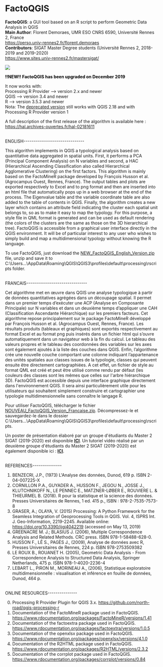 # FactoQGIS
<strong>FactoQGIS</strong>: a GUI tool based on an R script to perform Geometric Data Analysis in QGIS
</br> <strong>Main Author</strong>: Florent Demoraes, UMR ESO CNRS 6590, Université Rennes 2, France
</br> https://perso.univ-rennes2.fr/florent.demoraes
</br> <strong>Contributors</strong>: SIGAT Master Degree students (Université Rennes 2, 2018-2019 and 2019-2020) 
</br> https://www.sites.univ-rennes2.fr/mastersigat/


<p><a target="_blank" rel="noopener noreferrer" href="https://github.com/Florent-Demoraes/FactoQGIS/blob/master/FactoQGIS_Diagram.png"><img src="https://github.com/Florent-Demoraes/FactoQGIS/raw/master/FactoQGIS_Diagram.png" style="max-width:200%;"></a></p>

<p class="MsoNormal"><b style="mso-bidi-font-weight:normal"><span style="color:black">!!NEW!! FactoQGIS has been upgraded on December 2019 <o:p></o:p></span></b></p>
It now works with:
</br> Processing R Provider --> version 2.x and newer 
</br> QGIS --> version 3.4 and newer
</br> R --> version 3.5.3 and newer
</br> Nota: The <a href="https://github.com/ESO-Rennes/FactoQGIS/raw/master/DEPRECATED_FactoQGIS_Version.zip" target="_new" rel="noopener">deprecated version</a> still works with QGIS 2.18 and with Processing R Provider version 1

A full description of the first release of the algorithm is available here : https://hal.archives-ouvertes.fr/hal-02181611

</br> ENGLISH------------------------------- 

This algorithm implements in QGIS a typological analysis based on quantitative data aggregated in spatial units. First, it performs a PCA (Principal Component Analysis) on N variables and second, a HAC (Hierarchical Ascending Classification also called Hierarchical Agglomerative Clustering) on the first factors. This algorithm is mainly based on the FactoMineR package developed by François Husson et al. (Agrocampus Ouest, Rennes, France). The output tables and plots are exported respectively to Excel and to png format and then are inserted into an html file that automatically pops up in a web browser at the end of the process. The Eigenvalue table and the variable coordinate table are also added to the table of contents in QGIS. Finally, the algorithm creates a new layer which contains an attribute field indicating the cluster each spatial unit belongs to, so as to make it easy to map the typology. For this purpose, a style file in QML format is generated and can be used as default rendering (the colors of the clusters are the same as those on the 3D hierarchical tree). FactoQGIS is accessible from a graphical user interface directly in the QGIS environment. It will be of particular interest to any user who wishes to simply build and map a multidimensional typology without knowing the R language. 

To use FactoQGIS, just download the <a href="https://github.com/ESO-Rennes/FactoQGIS/raw/master/NEW_FactoQGIS_English_Version.zip" target="_new" rel="noopener">NEW_FactoQGIS_English_Version.zip</a> file, unzip and save it to C:\Users\...\AppData\Roaming\QGIS\QGIS3\profiles\default\processing\rscripts folder.


</br> FRANCAIS------------------------------- 

Cet algorithme met en œuvre dans QGIS une analyse typologique à partir de données quantitatives agrégées dans un découpage spatial. Il permet dans un premier temps d’exécuter une ACP (Analyse en Composante Principale) sur N variables et dans un deuxième temps d’appliquer une CAH (Classification Ascendante Hiérarchique) sur les premiers facteurs. Cet algorithme repose principalement sur le package FactoMineR développé par François Husson et al. (Agrocampus Ouest, Rennes, France). Les résultats produits (tableaux et graphiques) sont exportés respectivement au format Excel et au format png puis insérés dans un fichier html qui s’ouvre automatiquement dans un navigateur web à la fin du calcul. Le tableau des valeurs propres et le tableau des coordonnées des variables sur les axes sont également ajoutés à la liste des couches dans QGIS. Enfin, l’algorithme crée une nouvelle couche comportant une colonne indiquant l’appartenance des unités spatiales aux classes issues de la typologie, classes qui peuvent ensuite être directement cartographiées. A cet effet, un fichier de style au format QML est créé et peut être utilisé comme rendu par défaut (les couleurs des classes sont les mêmes que celles sur l'arbre hiérarchique 3D). FactoQGIS est accessible depuis une interface graphique directement dans l'environnement QGIS. Il sera ainsi particulièrement utile pour les utilisateurs qui souhaitent simplement construire et cartographier une typologie multidimensionnelle sans connaître le langage R. 

Pour utiliser FactoQGIS, télécharger le fichier <a href="https://github.com/ESO-Rennes/FactoQGIS/raw/master/NOUVEAU_FactoQGIS_Version_Francaise.zip" target="_new" rel="noopener">NOUVEAU_FactoQGIS_Version_Francaise.zip</a>. Décompressez-le et sauvegardez-le dans le dossier C:\Users\...\AppData\Roaming\QGIS\QGIS3\profiles\default\processing\rscripts.

Un poster de présentation élaboré par un groupe d'étudiants du Master 2 SIGAT (2019-2020) est disponible <a href="https://github.com/ESO-Rennes/FactoQGIS/blob/master/POSTER_FactoQGIS_FR.pdf" target="_new" rel="noopener"><strong>ICI</strong></a>. Un tutoriel vidéo réalisé par un deuxième groupe d'étudiants du Master 2 SIGAT (2019-2020) est également disponible ici : <a href="https://github.com/ESO-Rennes/FactoQGIS/blob/master/Tuto_Video_SIGAT_FactoQGIS_Diffusion.mp4" target="_new" rel="noopener"><strong>ICI</strong></a>.


</br> REFERENCES---------------

1.	BENZECRI, J.P., (1973) L'Analyse des données, Dunod, 619 p. ISBN 2-04-007225-X
2.	CORNILLON P.A., GUYADER A., HUSSON F., JEGOU N., JOSSE J., KLUTCHNIKOFF N., LE PENNEC E., MATZNER-LØBER E., ROUVIERE L. & THIEURMEL B. (2018). R pour la statistique et la science des données. Presses Universitaires de Rennes, 1 ed. 415 p., ISBN : 978-2-7535-7573-8
3.	GRASER, A.; OLAYA, V. (2015) Processing: A Python Framework for the Seamless Integration of Geoprocessing Tools in QGIS. Vol. 4, ISPRS Int. J. Geo-Information, 2219-2245. Available online: https://doi.org/10.3390/ijgi4042219 (accessed on May 13, 2019)
4.	GREENACRE M. J.; BLASIUS J. (2006), Multiple Correspondence Analysis and Related Methods. CRC press. ISBN 978-1-58488-628-0.
5.	HUSSON F., LÊ S., PAGÈS J., (2009), Analyse de données avec R, Presses Universitaires de Rennes, 224 p. ISBN 978-2753509382
6.	LE ROUX B., ROUANET H. (2005), Geometric Data Analysis - From Correspondence Analysis to Structured Data Analysis, Springer Netherlands, 475 p. ISBN 978-1-4020-2236-4
7.	LEBART L., PIRON M., MORINEAU A., (2006), Statistique exploratoire multidimensionnelle : visualisation et inférence en fouille de données, Dunod, 464 p.


</br> ONLINE RESOURCES---------------

0.  Processing R Provider Plugin for QGIS 3.x. https://github.com/north-road/qgis-processing-r
1.	Documentation of the FactoMineR package used in FactoQGIS. https://www.rdocumentation.org/packages/FactoMineR/versions/1.41
2.	Documentation of the factoextra package used in FactoQGIS. https://www.rdocumentation.org/packages/factoextra/versions/1.0.5
3.	Documentation of the openxlsx package used in FactoQGIS. https://www.rdocumentation.org/packages/openxlsx/versions/4.1.0
4.	Documentation of the R2HTML package used in FactoQGIS. https://www.rdocumentation.org/packages/R2HTML/versions/2.3.2
5.	Documentation of the corrplot package used in FactoQGIS. https://www.rdocumentation.org/packages/corrplot/versions/0.84


